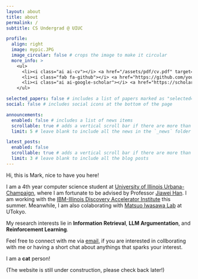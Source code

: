 ```yaml
---
layout: about
title: about
permalink: /
subtitle: CS Undergrad @ UIUC

profile:
  align: right
  image: mypic.JPG
  image_circular: false # crops the image to make it circular
  more_info: >
    <ul>
      <li><i class="ai ai-cv"></i> <a href="/assets/pdf/cv.pdf" target="_blank">Curriculum vitae</a></li>
      <li><i class="fab fa-github"></i> <a href="https://github.com/yourusername" target="_blank">GitHub</a></li>
      <li><i class="ai ai-google-scholar"></i> <a href="https://scholar.google.com/citations?user=YOUR_SCHOLAR_ID" target="_blank">Google Scholar</a></li>
    </ul>

selected_papers: false # includes a list of papers marked as "selected={true}"
social: false # includes social icons at the bottom of the page

announcements:
  enabled: false # includes a list of news items
  scrollable: true # adds a vertical scroll bar if there are more than 3 news items
  limit: 5 # leave blank to include all the news in the `_news` folder

latest_posts:
  enabled: false
  scrollable: true # adds a vertical scroll bar if there are more than 3 new posts items
  limit: 3 # leave blank to include all the blog posts
---
```


Hi, this is Mark, nice to have you here!

I am a 4th year computer science student at [University of Illinois Urbana-Champaign](https://illinois.edu/), where I am fortunate to be advised by Professor [Jiawei Han](https://hanj.cs.illinois.edu/). I am working with the [IBM-Illinois Discovery Accelerator Institute](https://discoveryacceleratorinstitute.grainger.illinois.edu/) this summer. Meanwhile, I am also colaborating with [Matsuo Iwasawa Lab](https://weblab.t.u-tokyo.ac.jp/en/) at UTokyo.

My research interests lie in **Information Retrieval**, **LLM Argumentation**, and **Reinforcement Learning**.

Feel free to connect with me via [email](xie39@illinois.edu), if you are interested in collborating with me or having a short chat about anythings that sparks your interest.

I am a **cat** person!

(The website is still under construction, please check back later!)
